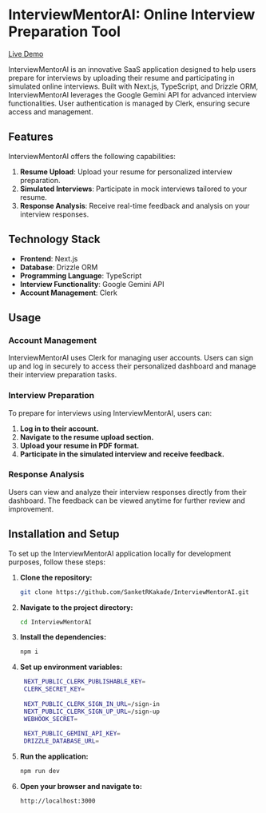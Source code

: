 # InterviewMentorAI: Online Interview Preparation Tool

[Live Demo](https://interview-mentor-ai-taupe.vercel.app/)

InterviewMentorAI is an innovative SaaS application designed to help users prepare for interviews by uploading their resume and participating in simulated online interviews. Built with Next.js, TypeScript, and Drizzle ORM, InterviewMentorAI leverages the Google Gemini API for advanced interview functionalities. User authentication is managed by Clerk, ensuring secure access and management.

## Features

InterviewMentorAI offers the following capabilities:

1. **Resume Upload**: Upload your resume for personalized interview preparation.
2. **Simulated Interviews**: Participate in mock interviews tailored to your resume.
3. **Response Analysis**: Receive real-time feedback and analysis on your interview responses.

## Technology Stack

- **Frontend**: Next.js
- **Database**: Drizzle ORM
- **Programming Language**: TypeScript
- **Interview Functionality**: Google Gemini API
- **Account Management**: Clerk

## Usage

### Account Management

InterviewMentorAI uses Clerk for managing user accounts. Users can sign up and log in securely to access their personalized dashboard and manage their interview preparation tasks.

### Interview Preparation

To prepare for interviews using InterviewMentorAI, users can:

1. **Log in to their account.**
2. **Navigate to the resume upload section.**
3. **Upload your resume in PDF format.**
4. **Participate in the simulated interview and receive feedback.**

### Response Analysis

Users can view and analyze their interview responses directly from their dashboard. The feedback can be viewed anytime for further review and improvement.

## Installation and Setup

To set up the InterviewMentorAI application locally for development purposes, follow these steps:

1. **Clone the repository:**
   ```bash
   git clone https://github.com/SanketRKakade/InterviewMentorAI.git

2. **Navigate to the project directory:**
   ```bash
   cd InterviewMentorAI

3. **Install the dependencies:**
   ```bash
   npm i
   
4. **Set up environment variables:**
    ```bash
     NEXT_PUBLIC_CLERK_PUBLISHABLE_KEY=
     CLERK_SECRET_KEY=
     
     NEXT_PUBLIC_CLERK_SIGN_IN_URL=/sign-in
     NEXT_PUBLIC_CLERK_SIGN_UP_URL=/sign-up
     WEBHOOK_SECRET=
     
     NEXT_PUBLIC_GEMINI_API_KEY=
     DRIZZLE_DATABASE_URL=

5. **Run the application:**
   ```bash
   npm run dev

6. **Open your browser and navigate to:**
     ```bash
     http://localhost:3000
